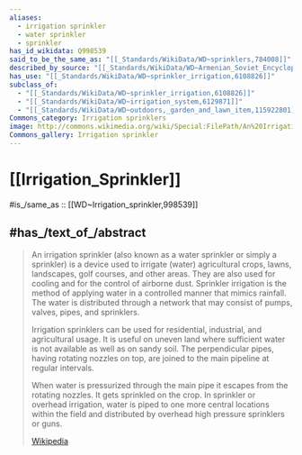 ```yaml
---
aliases:
  - irrigation sprinkler
  - water sprinkler
  - sprinkler
has_id_wikidata: Q998539
said_to_be_the_same_as: "[[_Standards/WikiData/WD~sprinklers,784008]]"
described_by_source: "[[_Standards/WikiData/WD~Armenian_Soviet_Encyclopedia,2657718]]"
has_use: "[[_Standards/WikiData/WD~sprinkler_irrigation,6108826]]"
subclass_of:
  - "[[_Standards/WikiData/WD~sprinkler_irrigation,6108826]]"
  - "[[_Standards/WikiData/WD~irrigation_system,6129871]]"
  - "[[_Standards/WikiData/WD~outdoors,_garden_and_lawn_item,115922801]]"
Commons_category: Irrigation sprinklers
image: http://commons.wikimedia.org/wiki/Special:FilePath/An%20Irrigation%20sprinkler%20watering%20a%20garden.gif
Commons_gallery: Irrigation sprinkler
---
```


# [[Irrigation_Sprinkler]] 

#is_/same_as :: [[WD~Irrigation_sprinkler,998539]] 

## #has_/text_of_/abstract 

> An irrigation sprinkler (also known as a water sprinkler or simply a sprinkler) 
> is a device used to irrigate (water) agricultural crops, lawns, landscapes, golf courses, and other areas. They are also used for cooling and for the control of airborne dust. Sprinkler irrigation is the method of applying water in a controlled manner that mimics rainfall. The water is distributed through a network that may consist of pumps, valves, pipes, and sprinklers. 
>
> Irrigation sprinklers can be used for residential, industrial, and agricultural usage. It is useful on uneven land where sufficient water is not available as well as on sandy soil. The perpendicular pipes, having rotating nozzles on top, are joined to the main pipeline at regular intervals.
>
> When water is pressurized through the main pipe it escapes from the rotating nozzles. It gets sprinkled on the crop. In sprinkler or overhead irrigation, water is piped to one more central locations within the field and distributed by overhead high pressure sprinklers or guns.
>
> [Wikipedia](https://en.wikipedia.org/wiki/Irrigation%20sprinkler) 

